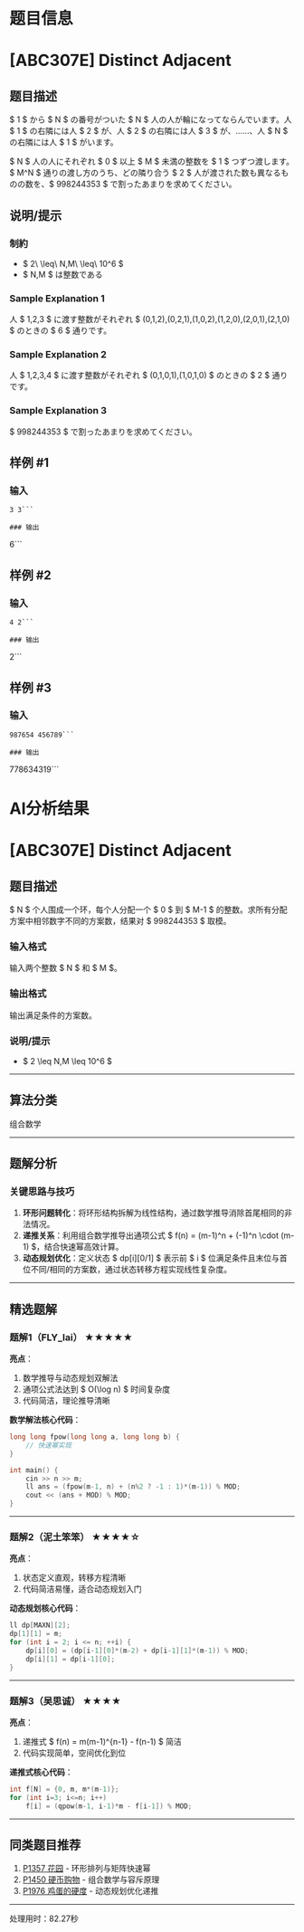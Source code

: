 # 题目信息

# [ABC307E] Distinct Adjacent

## 题目描述

[problemUrl]: https://atcoder.jp/contests/abc307/tasks/abc307_e

$ 1 $ から $ N $ の番号がついた $ N $ 人の人が輪になってならんでいます。人 $ 1 $ の右隣には人 $ 2 $ が、人 $ 2 $ の右隣には人 $ 3 $ が、……、人 $ N $ の右隣には人 $ 1 $ がいます。

$ N $ 人の人にそれぞれ $ 0 $ 以上 $ M $ 未満の整数を $ 1 $ つずつ渡します。  
$ M^N $ 通りの渡し方のうち、どの隣り合う $ 2 $ 人が渡された数も異なるものの数を、$ 998244353 $ で割ったあまりを求めてください。

## 说明/提示

### 制約

- $ 2\ \leq\ N,M\ \leq\ 10^6 $
- $ N,M $ は整数である

### Sample Explanation 1

人 $ 1,2,3 $ に渡す整数がそれぞれ $ (0,1,2),(0,2,1),(1,0,2),(1,2,0),(2,0,1),(2,1,0) $ のときの $ 6 $ 通りです。

### Sample Explanation 2

人 $ 1,2,3,4 $ に渡す整数がそれぞれ $ (0,1,0,1),(1,0,1,0) $ のときの $ 2 $ 通りです。

### Sample Explanation 3

$ 998244353 $ で割ったあまりを求めてください。

## 样例 #1

### 输入

```
3 3```

### 输出

```
6```

## 样例 #2

### 输入

```
4 2```

### 输出

```
2```

## 样例 #3

### 输入

```
987654 456789```

### 输出

```
778634319```

# AI分析结果



# [ABC307E] Distinct Adjacent

## 题目描述

$ N $ 个人围成一个环，每个人分配一个 $ 0 $ 到 $ M-1 $ 的整数。求所有分配方案中相邻数字不同的方案数，结果对 $ 998244353 $ 取模。

### 输入格式
输入两个整数 $ N $ 和 $ M $。

### 输出格式
输出满足条件的方案数。

### 说明/提示
- $ 2 \leq N,M \leq 10^6 $

---

## 算法分类
组合数学

---

## 题解分析

### 关键思路与技巧
1. **环形问题转化**：将环形结构拆解为线性结构，通过数学推导消除首尾相同的非法情况。
2. **递推关系**：利用组合数学推导出通项公式 $ f(n) = (m-1)^n + (-1)^n \cdot (m-1) $，结合快速幂高效计算。
3. **动态规划优化**：定义状态 $ dp[i][0/1] $ 表示前 $ i $ 位满足条件且末位与首位不同/相同的方案数，通过状态转移方程实现线性复杂度。

---

## 精选题解

### 题解1（FLY_lai） ★★★★★
**亮点**：  
1. 数学推导与动态规划双解法  
2. 通项公式法达到 $ O(\log n) $ 时间复杂度  
3. 代码简洁，理论推导清晰  

**数学解法核心代码**：
```cpp
long long fpow(long long a, long long b) {
    // 快速幂实现
}

int main() {
    cin >> n >> m;
    ll ans = (fpow(m-1, n) + (n%2 ? -1 : 1)*(m-1)) % MOD;
    cout << (ans + MOD) % MOD;
}
```

---

### 题解2（泥土笨笨） ★★★★☆
**亮点**：  
1. 状态定义直观，转移方程清晰  
2. 代码简洁易懂，适合动态规划入门  

**动态规划核心代码**：
```cpp
ll dp[MAXN][2];
dp[1][1] = m;
for (int i = 2; i <= n; ++i) {
    dp[i][0] = (dp[i-1][0]*(m-2) + dp[i-1][1]*(m-1)) % MOD;
    dp[i][1] = dp[i-1][0];
}
```

---

### 题解3（吴思诚） ★★★★
**亮点**：  
1. 递推式 $ f(n) = m(m-1)^{n-1} - f(n-1) $ 简洁  
2. 代码实现简单，空间优化到位  

**递推式核心代码**：
```cpp
int f[N] = {0, m, m*(m-1)};
for (int i=3; i<=n; i++) 
    f[i] = (qpow(m-1, i-1)*m - f[i-1]) % MOD;
```

---

## 同类题目推荐
1. [P1357 花园](https://www.luogu.com.cn/problem/P1357) - 环形排列与矩阵快速幂  
2. [P1450 硬币购物](https://www.luogu.com.cn/problem/P1450) - 组合数学与容斥原理  
3. [P1976 鸡蛋的硬度](https://www.luogu.com.cn/problem/P1976) - 动态规划优化递推

---
处理用时：82.27秒